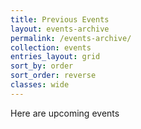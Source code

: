 ```yaml
---
title: Previous Events
layout: events-archive
permalink: /events-archive/
collection: events
entries_layout: grid
sort_by: order
sort_order: reverse
classes: wide
---
```


Here are upcoming events

